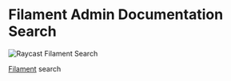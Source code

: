 # Filament Admin Documentation Search

![Raycast Filament Search](media/filamentphp.gif)

[Filament](https://filamentphp.com) search
